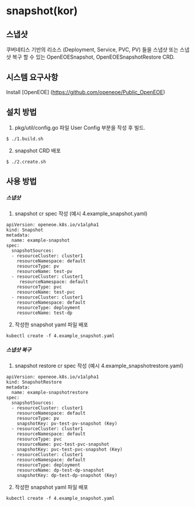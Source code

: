 # snapshot(kor)

## 스냅샷

쿠버네티스 기반의 리소스 (Deployment, Service, PVC, PV) 들을 스냅샷 또는 스냅샷 복구 할 수 있는 OpenEOESnapshot, OpenEOESnapshotRestore CRD.

## 시스템 요구사항
Install [OpenEOE] (https://github.com/openeoe/Public_OpenEOE)


## 설치 방법 

1. pkg/util/config.go 파일 User Config 부분을 작성 후 빌드. 
```
$ ./1.build.sh
```

2. snapshot CRD 배포 
```
$ ./2.create.sh
```

## 사용 방법

##### 스냅샷

1. snapshot cr spec 작성  (예시 4.example_snapshot.yaml)
```
apiVersion: openeoe.k8s.io/v1alpha1
kind: Snapshot
metadata:
  name: example-snapshot
spec:
  snapshotSources:
  - resourceCluster: cluster1
    resourceNamespace: default
    resourceType: pv
    resourceName: test-pv
  - resourceCluster: cluster1
     resourceNamespace: default
    resourceType: pvc
    resourceName: test-pvc
  - resourceCluster: cluster1
    resourceNamespace: default
    resourceType: deployment
    resourceName: test-dp
```

2.  작성한 snapshot yaml 파일 배포
```
kubectl create -f 4.example_snapshot.yaml
```


##### 스냅샷 복구

1. snapshot restore cr spec 작성  (예시 4.example_snapshotrestore.yaml)
```
apiVersion: openeoe.k8s.io/v1alpha1
kind: SnapshotRestore
metadata:
  name: example-snapshotrestore
spec:
  snapshotSources:
  - resourceCluster: cluster1
    resourceNamespace: default
    resourceType: pv
    snapshotKey: pv-test-pv-snapshot (Key)
  - resourceCluster: cluster1
    resourceNamespace: default
    resourceType: pvc
    resourceName: pvc-test-pvc-snapshot
    snapshotKey: pvc-test-pvc-snapshot (Key)
  - resourceCluster: cluster1
    resourceNamespace: default
    resourceType: deployment
    resourceName: dp-test-dp-snapshot
    snapshotKey: dp-test-dp-snapshot (Key)
```

2.  작성한 snapshot yaml 파일 배포
```
kubectl create -f 4.example_snapshot.yaml
```

